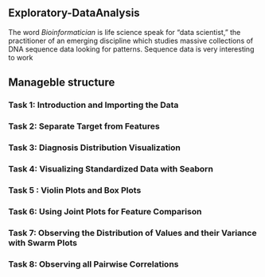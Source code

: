 ## Exploratory-DataAnalysis

The word <i> Bioinformatician </i> is life science speak for “data scientist,” the practitioner of an emerging discipline which studies massive collections of DNA sequence data looking for patterns. Sequence data is very interesting to work
## Manageble structure
### Task 1: Introduction and Importing the Data
### Task 2: Separate Target from Features
### Task 3: Diagnosis Distribution Visualization
### Task 4: Visualizing Standardized Data with Seaborn
### Task 5 : Violin Plots and Box Plots
### Task 6: Using Joint Plots for Feature Comparison
### Task 7: Observing the Distribution of Values and their Variance with Swarm Plots
### Task 8: Observing all Pairwise Correlations

